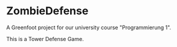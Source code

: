 # ZombieDefense
 A Greenfoot project for our university course "Programmierung 1".

This is a Tower Defense Game.
